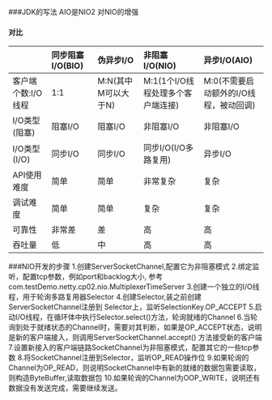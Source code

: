 ###JDK的写法
AIO是NIO2 对NIO的增强
#### 对比
| |同步阻塞I/O(BIO)|伪异步I/O|非阻塞I/O(NIO)|异步I/O(AIO)|
|:----|:----|:----|:----|:----|
|客户端个数:I/O线程|1:1|M:N(其中M可以大于N)|M:1(1个I/O线程处理多个客户端连接)|M:0(不需要启动额外的I/O线程，被动回调)|
|I/O类型(阻塞)|阻塞I/O|阻塞I/O|非阻塞I/O|非阻塞I/O|
|I/O类型(I/O)|同步I/O|同步I/O|同步I/O(I/O多路复用)|异步I/O|
|API使用难度|简单|简单|非常复杂|复杂|
|调试难度|简单|简单|复杂|复杂|
|可靠性|非常差|差|高|高|
|吞吐量|低|中|高|高|

###NIO开发的步骤
1.创建ServerSocketChannel,配置它为非阻塞模式
2.绑定监听，配置tcp参数，例如port和backlog大小, 参考com.testDemo.netty.cp02.nio.MultiplexerTimeServer
3.创建一个独立的I/O线程，用于轮询多路复用器Selector
4.创建Selector,装之前创建ServerSocketChannel注册到 Selector上，监听SelectionKey.OP_ACCEPT
5.启动I/O线程，在循环体中执行Selector.select()方法，轮询就绪的Channel
6.当轮询到处于就绪状态的Channel时，需要对其判断，如果是OP_ACCEPT状态，说明是新的客户端接入，则调用ServerSocketChannel.accept()
方法接受新的客户端
7.设置新接入的客户端链路SocketChannel为非阻塞模式，配置其它的一些tcp参数
8.将SocketChannel注册到Selector，监听OP_READ操作位
9.如果轮询的Channel为OP_READ，则说明SocketChannel中有新的就绪的数据包需要读取，则构造ByteBuffer,读取数据包
10.如果轮询的Channel为OOP_WRITE，说明还有数据没有发送完成，需要继续发送。
